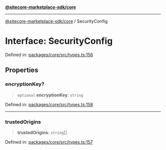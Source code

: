 [**@sitecore-marketplace-sdk/core**](../README.md)

***

[@sitecore-marketplace-sdk/core](../README.md) / SecurityConfig

# Interface: SecurityConfig

Defined in: [packages/core/src/types.ts:156](https://github.com/Sitecore/sitecore-marketplace-sdk/blob/e87783cce9f115393973a45e109d17b99bf1df7e/packages/core/src/types.ts#L156)

## Properties

### encryptionKey?

> `optional` **encryptionKey**: `string`

Defined in: [packages/core/src/types.ts:158](https://github.com/Sitecore/sitecore-marketplace-sdk/blob/e87783cce9f115393973a45e109d17b99bf1df7e/packages/core/src/types.ts#L158)

***

### trustedOrigins

> **trustedOrigins**: `string`[]

Defined in: [packages/core/src/types.ts:157](https://github.com/Sitecore/sitecore-marketplace-sdk/blob/e87783cce9f115393973a45e109d17b99bf1df7e/packages/core/src/types.ts#L157)
